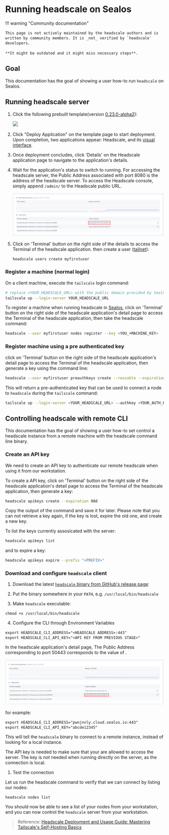 # Running headscale on Sealos

!!! warning "Community documentation"

    This page is not actively maintained by the headscale authors and is
    written by community members. It is _not_ verified by `headscale` developers.

    **It might be outdated and it might miss necessary steps**.

## Goal

This documentation has the goal of showing a user how-to run `headscale` on Sealos.

## Running headscale server

1. Click the following prebuilt template(version [0.23.0-alpha2](https://github.com/juanfont/headscale/releases/tag/v0.23.0-alpha2)):

   [![](https://cdn.jsdelivr.net/gh/labring-actions/templates@main/Deploy-on-Sealos.svg)](https://cloud.sealos.io/?openapp=system-template%3FtemplateName%3Dheadscale)

2. Click "Deploy Application" on the template page to start deployment. Upon completion, two applications appear: Headscale, and its [visual interface](https://github.com/GoodiesHQ/headscale-admin).
3. Once deployment concludes, click 'Details' on the Headscale application page to navigate to the application's details.
4. Wait for the application's status to switch to running. For accessing the headscale server, the Public Address associated with port 8080 is the address of the headscale server. To access the Headscale console, simply append `/admin/` to the Headscale public URL.

   ![](./images/headscale-sealos-url.png)

5. Click on 'Terminal' button on the right side of the details to access the Terminal of the headscale application. then create a user ([tailnet](https://tailscale.com/kb/1136/tailnet/)):

   ```bash
   headscale users create myfirstuser
   ```

### Register a machine (normal login)

On a client machine, execute the `tailscale` login command:

```bash
# replace <YOUR_HEADSCALE_URL> with the public domain provided by Sealos
tailscale up --login-server YOUR_HEADSCALE_URL
```

To register a machine when running headscale in [Sealos](https://sealos.io), click on 'Terminal' button on the right side of the headscale application's detail page to access the Terminal of the headscale application, then take the headscale command:

```bash
headscale --user myfirstuser nodes register --key <YOU_+MACHINE_KEY>
```

### Register machine using a pre authenticated key

click on 'Terminal' button on the right side of the headscale application's detail page to access the Terminal of the headscale application, then generate a key using the command line:

```bash
headscale --user myfirstuser preauthkeys create --reusable --expiration 24h
```

This will return a pre-authenticated key that can be used to connect a node to `headscale` during the `tailscale` command:

```bash
tailscale up --login-server <YOUR_HEADSCALE_URL> --authkey <YOUR_AUTH_KEY>
```

## Controlling headscale with remote CLI

This documentation has the goal of showing a user how-to set control a headscale instance from a remote machine with the headscale command line binary.

### Create an API key

We need to create an API key to authenticate our remote headscale when using it from our workstation.

To create a API key, click on 'Terminal' button on the right side of the headscale application's detail page to access the Terminal of the headscale application, then generate a key:

```bash
headscale apikeys create --expiration 90d
```

Copy the output of the command and save it for later. Please note that you can not retrieve a key again, if the key is lost, expire the old one, and create a new key.

To list the keys currently assosicated with the server:

```bash
headscale apikeys list
```

and to expire a key:

```bash
headscale apikeys expire --prefix "<PREFIX>"
```

### Download and configure `headscale` client

1. Download the latest [`headscale` binary from GitHub's release page](https://github.com/juanfont/headscale/releases):

2. Put the binary somewhere in your `PATH`, e.g. `/usr/local/bin/headscale`

3. Make `headscale` executable:

```shell
chmod +x /usr/local/bin/headscale
```

4. Configure the CLI through Environment Variables

```shell
export HEADSCALE_CLI_ADDRESS="<HEADSCALE ADDRESS>:443"
export HEADSCALE_CLI_API_KEY="<API KEY FROM PREVIOUS STAGE>"
```

In the headscale application's detail page, The Public Address corresponding to port 50443 corresponds to the value of <HEADSCALE ADDRESS>.

![](./images/headscale-sealos-grpc-url.png)

for example:

```shell
export HEADSCALE_CLI_ADDRESS="pwnjnnly.cloud.sealos.io:443"
export HEADSCALE_CLI_API_KEY="abcde12345"
```

This will tell the `headscale` binary to connect to a remote instance, instead of looking
for a local instance.

The API key is needed to make sure that your are allowed to access the server. The key is _not_
needed when running directly on the server, as the connection is local.

1. Test the connection

Let us run the headscale command to verify that we can connect by listing our nodes:

```shell
headscale nodes list
```

You should now be able to see a list of your nodes from your workstation, and you can
now control the `headscale` server from your workstation.

> Reference: [Headscale Deployment and Usage Guide: Mastering Tailscale's Self-Hosting Basics](https://icloudnative.io/en/posts/how-to-set-up-or-migrate-headscale/)